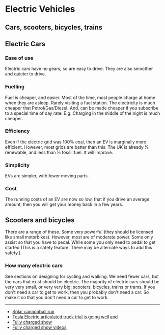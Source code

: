 # Electric Vehicles

## Cars, scooters, bicycles, trains

## Electric Cars
### Ease of use
Electric cars have no gears, so are easy to drive. They are also smoother and quieter to drive.

### Fuelling
Fuel is cheaper, and easier. Most of the time, most people charge at home when they are asleep. Rarely visiting a fuel station. The electricity is much cheaper that Petrol/Gas/Diesel. And, can be made cheaper if you subscribe to a special time of day rate: E.g. Charging in the middle of the night is much cheaper.

### Efficiency
Even if the electric grid was 100% coal, then an EV is marginally more efficient. However, most grids are better than this. The UK is already ⅓ renewable, and less than ⅓ fossil fuel. It will improve.

### Simplicity
EVs are simpler, with fewer moving parts.

### Cost
The running costs of an EV are now so low, that if you drive an average amount, then you will get your money back in a few years.

## Scooters and bicycles
There are a range of these. Some very powerful (they should be licensed like small motorbikes). However, most are of moderate power. Some only assist so that you have to pedal. While some you only need to pedal to get started (This is a safety feature. There may be alternate ways to add this safety.). 

### How many electric cars
See sections on designing for cycling and walking. We need fewer cars, but the cars that exist should be electric. The majority of electric cars should be very very small, or very very big: scooters, bicycles, trains or trams. If you don't need a car to get to work, then you probably don't need a car. So make it so that you don't need a car to get to work.

----

* [Solar cannonball run](https://www.youtube.com/@solarcannonballrun/videos)
* [Tesla Electric articulated truck trial is going well](https://runonless.com/roled-profiles/pepsico/)
[and](https://results-2023.runonless.com/truck/?day=18&depot=pepsico&truck=pepsi_tesla3&units=imperial)
* [Fully charged show](https://fullycharged.show/)
* [Fully charged show videos](https://www.youtube.com/channel/UCzz4CoEgSgWNs9ZAvRMhW2A)
